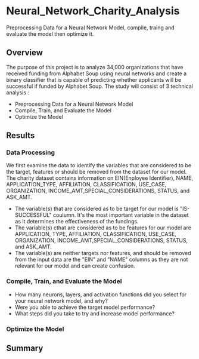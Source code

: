 # Neural_Network_Charity_Analysis
Preprocessing Data for a Neural Network Model, compile, traing and evaluate the model then optimize it. 

## Overview

The purpose of this project is to analyze 34,000 organizations that have received funding from Alphabet Soup using neural networks and create a binary classifier that is capable of predicting whether applicants will be successful if funded by Alphabet Soup. The study will consist of 3 technical analysis :
- Preprocessing Data for a Neural Network Model
- Compile, Train, and Evaluate the Model
- Optimize the Model


## Results 

### Data Processing
We first examine the data to identify the variables that are considered to be the target, features or should be removed from the dataset for our model.
The charity dataset contains information on EIN(Enployee Identifier), NAME, APPLICATION_TYPE, AFFILIATION, CLASSIFICATION, USE_CASE, ORGANIZATION, INCOME_AMT,SPECIAL_CONSIDERATIONS, STATUS, and ASK_AMT.

- The variable(s) that are considered as to be target for our model is "IS-SUCCESSFUL" coulumn. It's the most important variable in the dataset as it determines the effectiveness of the fundings. 
- The variable(s) cthat are considered as to be features for our model are APPLICATION, TYPE, AFFILIATION, CLASSIFICATION, USE_CASE, ORGANIZATION, INCOME_AMT,SPECIAL_CONSIDERATIONS, STATUS, and ASK_AMT.
- The variable(s) are neither targets nor features, and should be removed from the input data are the "EIN" and "NAME" columns as they are not relevant for our model and can create confusion.   
 

### Compile, Train, and Evaluate the Model
- How many neurons, layers, and activation functions did you select for your neural network model, and why?
- Were you able to achieve the target model performance?
- What steps did you take to try and increase model performance?

### Optimize the Model

## Summary 
